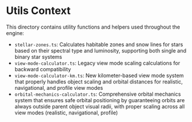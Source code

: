 # Utils Context

This directory contains utility functions and helpers used throughout the engine:

- `stellar-zones.ts`: Calculates habitable zones and snow lines for stars based on their spectral type and luminosity, supporting both single and binary star systems
- `view-mode-calculator.ts`: Legacy view mode scaling calculations for backward compatibility  
- `view-mode-calculator-km.ts`: New kilometer-based view mode system that properly handles object scaling and orbital distances for realistic, navigational, and profile view modes
- `orbital-mechanics-calculator.ts`: Comprehensive orbital mechanics system that ensures safe orbital positioning by guaranteeing orbits are always outside parent object visual radii, with proper scaling across all view modes (realistic, navigational, profile) 